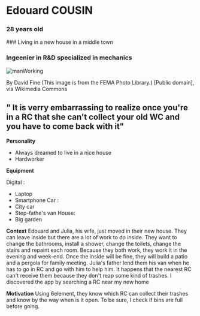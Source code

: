 # Edouard COUSIN
### 28 years old
### Living in a new house in a middle town
### Ingeenier in R&D specialized in mechanics

![manWorking](../Pictures/secondaryPersonaWorking.jpg)

By David Fine (This image is from the FEMA Photo Library.) [Public domain], via Wikimedia Commons
## " It is verry embarrassing to realize once you're in a RC that she can't collect your old WC and you have to come back with it"


**Personality**
* Always dreamed to live in a nice house 
* Hardworker

**Equipment**

Digital : 
* Laptop
* Smartphone
Car : 
* City car
* Step-fathe's van
House: 
* Big garden

**Context**
Edouard and Julia, his wife, just moved in their new house. They can leave inside but there are a lot of work to do inside. They want to change the bathrooms, install a shower, change the toilets, change the stairs and repaint each room. Because they both work, they work it in the evening and week-end. Once the inside will be fine, they will build a patio and a pergola for family meeting. 
Julia's father lend them his van when he has to go in RC and go with him to help him. It happens that the nearest RC can't receive them because they don't reap some kind of trashes. I discovered the app by searching a RC near my new home

**Motivation**
Using 6element, they know which RC can collect their trashes and know by the way when is it open. To be sure, I check if bins are full before going.